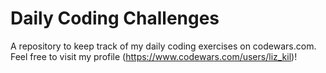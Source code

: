 # Daily Coding Challenges

A repository to keep track of my daily coding exercises on codewars.com. Feel free to visit my profile (https://www.codewars.com/users/liz_kil)!




